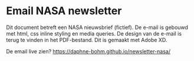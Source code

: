 # Email NASA newsletter

Dit document betreft een NASA nieuwsbrief (fictief). De e-mail is gebouwd met html, css inline styling en media queries.
De design van de e-mail is terug te vinden in het PDF-bestand. Dit is gemaakt met Adobe XD.

De email live zien? https://daphne-bohm.github.io/newsletter-nasa/

